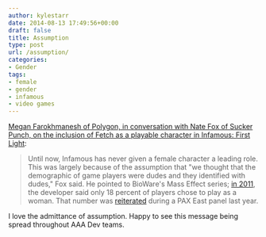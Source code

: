 ```yaml
---
author: kylestarr
date: 2014-08-13 17:49:56+00:00
draft: false
title: Assumption
type: post
url: /assumption/
categories:
- Gender
tags:
- female
- gender
- infamous
- video games
---
```


[Megan Farokhmanesh of Polygon, in conversation with Nate Fox of Sucker Punch, on the inclusion of Fetch as a playable character in Infamous: First Light](http://www.polygon.com/2014/8/13/5997353/infamous-first-light-fetch-strong-female-lead):

> Until now, Infamous has never given a female character a leading role. This was largely because of the assumption that "we thought that the demographic of game players were dudes and they identified with dudes," Fox said. He pointed to BioWare's Mass Effect series; [in 2011](http://www.vg247.com/2011/07/19/loving-femshep-biowares-first-lady-finally-steps-forward/), the developer said only 18 percent of players chose to play as a woman. That number was [reiterated](http://www.gamespot.com/articles/mass-effect-3-players-prefer-male-shepard/1100-6405842/) during a PAX East panel last year.

I love the admittance of assumption. Happy to see this message being spread throughout AAA Dev teams.
